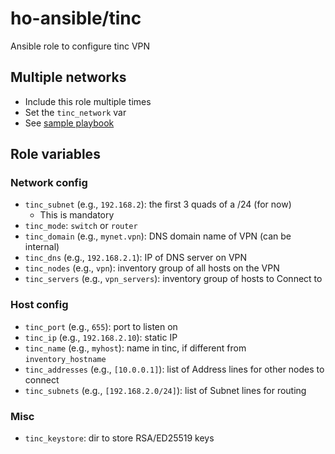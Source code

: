 # ho-ansible/tinc
Ansible role to configure tinc VPN

## Multiple networks
+ Include this role multiple times
+ Set the `tinc_network` var
+ See [sample playbook](https://github.com/ho-ansible/ansible/blob/master/plays/tinc.yml)

## Role variables
### Network config
+ `tinc_subnet` (e.g., `192.168.2`): the first 3 quads of a /24 (for now)
  + This is mandatory
+ `tinc_mode`: `switch` or `router`
+ `tinc_domain` (e.g., `mynet.vpn`): DNS domain name of VPN (can be internal)
+ `tinc_dns` (e.g., `192.168.2.1`): IP of DNS server on VPN
+ `tinc_nodes` (e.g., `vpn`): inventory group of all hosts on the VPN
+ `tinc_servers` (e.g., `vpn_servers`): inventory group of hosts to Connect to

### Host config
+ `tinc_port` (e.g., `655`): port to listen on
+ `tinc_ip` (e.g., `192.168.2.10`): static IP 
+ `tinc_name` (e.g., `myhost`): name in tinc, if different from `inventory_hostname`
+ `tinc_addresses` (e.g., `[10.0.0.1]`): list of Address lines for other nodes to connect
+ `tinc_subnets` (e.g., `[192.168.2.0/24]`): list of Subnet lines for routing

### Misc
+ `tinc_keystore`: dir to store RSA/ED25519 keys
